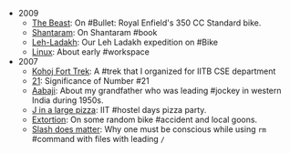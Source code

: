 * 2009
    * [The Beast](JustLikeThat/beast): On #Bullet: Royal Enfield's 350 CC
      Standard bike.
    * [Shantaram](JustLikeThat/Shantaram): On Shantaram #book
    * [Leh-Ladakh](JustLikeThat/Ladakh): Our Leh Ladakh expedition on #Bike
    * [Linux](JustLikeThat/Linux): About early #workspace
* 2007
    * [Kohoj Fort Trek](JustLikeThat/KohojTrek): A #trek that I organized
      for IITB CSE department
    * [21](JustLikeThat/21): Significance of Number #21
    * [Aabaji](JustLikeThat/Aabaji): About my grandfather who was leading #jockey
      in western India during 1950s.
    * [J in a large pizza](JustLikeThat/JInLargePizza): IIT #hostel days pizza party.
    * [Extortion](JustLikeThat/Extortion): On some random bike #accident and
      local goons.
    * [Slash does matter](JustLikeThat/Slash_does_matter): Why one must be
      conscious while using `rm` #command with files with leading `/`
